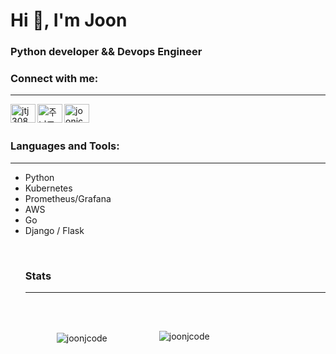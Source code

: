 <h1 align="left">Hi 👋, I'm Joon</h1>
<h3 align="left">Python developer && Devops Engineer</h3>

<p align="left">
<h3 align="left">Connect with me:</h3>
<hr>
<div align="left">
<a href="https://linkedin.com/in/jtj308" target="blank"><img align="left" src="https://cdn.jsdelivr.net/npm/simple-icons@3.0.1/icons/linkedin.svg" alt="jtj308" height="30" width="40" /></a>
<a href="https://www.youtube.com/channel/UCowmG1HXlL-6vlj6lRJsHew" target="blank"><img align="left" src="https://cdn.jsdelivr.net/npm/simple-icons@3.0.1/icons/youtube.svg" alt="주니즈" height="30" width="40" /></a>
<a href="https://www.leetcode.com/joonjcode" target="blank"><img align="left" src="https://cdn.jsdelivr.net/npm/simple-icons@3.0.1/icons/leetcode.svg" alt="joonjcode" height="30" width="40" /></a>
</p>
</div>

</br>
</br>

<h3 align="left">Languages and Tools:</h3>
<hr>
<p align="left"> 
<ul>
  <li>Python</li>
  <li>Kubernetes</li>
  <li>Prometheus/Grafana</li>
  <li>AWS</li>
  <li>Go</li>
  <li>Django / Flask</li>
<il>
</p>

</br>
<h3 align="left">Stats</h3>
<hr>
<div>
&nbsp;<img align="left" style = "display: inline-block; padding: 50px;" src="https://github-readme-stats.vercel.app/api?username=joonjcode&show_icons=true" alt="joonjcode" />
</div>
<div style="padding: 30px; display: inline-block;">
<img align="left" src="https://github-readme-stats.vercel.app/api/top-langs/?username=joonjcode&layout=compact" alt="joonjcode" />
</div>
</div>
